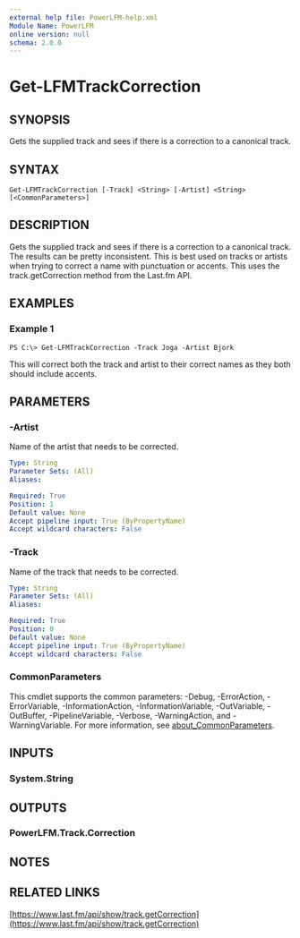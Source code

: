 ```yaml
---
external help file: PowerLFM-help.xml
Module Name: PowerLFM
online version: null
schema: 2.0.0
---
```


# Get-LFMTrackCorrection

## SYNOPSIS

Gets the supplied track and sees if there is a correction to a canonical track.

## SYNTAX

```text
Get-LFMTrackCorrection [-Track] <String> [-Artist] <String> [<CommonParameters>]
```

## DESCRIPTION

Gets the supplied track and sees if there is a correction to a canonical track. The results can be pretty inconsistent. This is best used on tracks or artists when trying to correct a name with punctuation or accents. This uses the track.getCorrection method from the Last.fm API.

## EXAMPLES

### Example 1

```text
PS C:\> Get-LFMTrackCorrection -Track Joga -Artist Bjork
```

This will correct both the track and artist to their correct names as they both should include accents.

## PARAMETERS

### -Artist

Name of the artist that needs to be corrected.

```yaml
Type: String
Parameter Sets: (All)
Aliases:

Required: True
Position: 1
Default value: None
Accept pipeline input: True (ByPropertyName)
Accept wildcard characters: False
```

### -Track

Name of the track that needs to be corrected.

```yaml
Type: String
Parameter Sets: (All)
Aliases:

Required: True
Position: 0
Default value: None
Accept pipeline input: True (ByPropertyName)
Accept wildcard characters: False
```

### CommonParameters

This cmdlet supports the common parameters: -Debug, -ErrorAction, -ErrorVariable, -InformationAction, -InformationVariable, -OutVariable, -OutBuffer, -PipelineVariable, -Verbose, -WarningAction, and -WarningVariable. For more information, see [about\_CommonParameters](http://go.microsoft.com/fwlink/?LinkID=113216).

## INPUTS

### System.String

## OUTPUTS

### PowerLFM.Track.Correction

## NOTES

## RELATED LINKS

[https://www.last.fm/api/show/track.getCorrection](https://www.last.fm/api/show/track.getCorrection)

